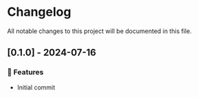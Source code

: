 # Changelog

All notable changes to this project will be documented in this file.

## [0.1.0] - 2024-07-16

### 🚀 Features

- Initial commit

<!-- generated by git-cliff -->
